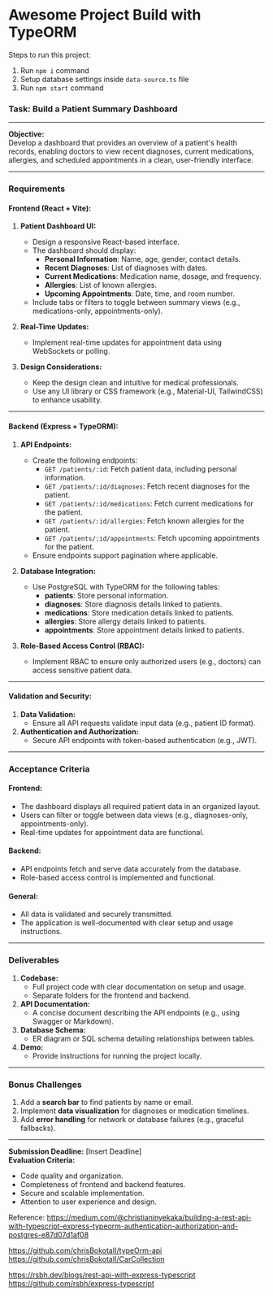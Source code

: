 # Awesome Project Build with TypeORM

Steps to run this project:

1. Run `npm i` command
2. Setup database settings inside `data-source.ts` file
3. Run `npm start` command


### **Task: Build a Patient Summary Dashboard**

---

**Objective:**  
Develop a dashboard that provides an overview of a patient's health records, enabling doctors to view recent diagnoses, current medications, allergies, and scheduled appointments in a clean, user-friendly interface.

---

### **Requirements**

#### **Frontend (React + Vite):**
1. **Patient Dashboard UI:**
   - Design a responsive React-based interface.
   - The dashboard should display:
     - **Personal Information**: Name, age, gender, contact details.
     - **Recent Diagnoses**: List of diagnoses with dates.
     - **Current Medications**: Medication name, dosage, and frequency.
     - **Allergies**: List of known allergies.
     - **Upcoming Appointments**: Date, time, and room number.
   - Include tabs or filters to toggle between summary views (e.g., medications-only, appointments-only).

2. **Real-Time Updates:**
   - Implement real-time updates for appointment data using WebSockets or polling.

3. **Design Considerations:**
   - Keep the design clean and intuitive for medical professionals.
   - Use any UI library or CSS framework (e.g., Material-UI, TailwindCSS) to enhance usability.

---

#### **Backend (Express + TypeORM):**
1. **API Endpoints:**
   - Create the following endpoints:
     - `GET /patients/:id`: Fetch patient data, including personal information.
     - `GET /patients/:id/diagnoses`: Fetch recent diagnoses for the patient.
     - `GET /patients/:id/medications`: Fetch current medications for the patient.
     - `GET /patients/:id/allergies`: Fetch known allergies for the patient.
     - `GET /patients/:id/appointments`: Fetch upcoming appointments for the patient.
   - Ensure endpoints support pagination where applicable.

2. **Database Integration:**
   - Use PostgreSQL with TypeORM for the following tables:
     - **patients**: Store personal information.
     - **diagnoses**: Store diagnosis details linked to patients.
     - **medications**: Store medication details linked to patients.
     - **allergies**: Store allergy details linked to patients.
     - **appointments**: Store appointment details linked to patients.

3. **Role-Based Access Control (RBAC):**
   - Implement RBAC to ensure only authorized users (e.g., doctors) can access sensitive patient data.

---

#### **Validation and Security:**
1. **Data Validation:**
   - Ensure all API requests validate input data (e.g., patient ID format).
2. **Authentication and Authorization:**
   - Secure API endpoints with token-based authentication (e.g., JWT).

---

### **Acceptance Criteria**

#### **Frontend:**
- The dashboard displays all required patient data in an organized layout.
- Users can filter or toggle between data views (e.g., diagnoses-only, appointments-only).
- Real-time updates for appointment data are functional.

#### **Backend:**
- API endpoints fetch and serve data accurately from the database.
- Role-based access control is implemented and functional.

#### **General:**
- All data is validated and securely transmitted.
- The application is well-documented with clear setup and usage instructions.

---

### **Deliverables**
1. **Codebase:**
   - Full project code with clear documentation on setup and usage.
   - Separate folders for the frontend and backend.
2. **API Documentation:**
   - A concise document describing the API endpoints (e.g., using Swagger or Markdown).
3. **Database Schema:**
   - ER diagram or SQL schema detailing relationships between tables.
4. **Demo:**
   - Provide instructions for running the project locally.

---

### **Bonus Challenges**
1. Add a **search bar** to find patients by name or email.
2. Implement **data visualization** for diagnoses or medication timelines.
3. Add **error handling** for network or database failures (e.g., graceful fallbacks).

---

**Submission Deadline:** [Insert Deadline]  
**Evaluation Criteria:**  
- Code quality and organization.  
- Completeness of frontend and backend features.  
- Secure and scalable implementation.  
- Attention to user experience and design.  


Reference:
https://medium.com/@christianinyekaka/building-a-rest-api-with-typescript-express-typeorm-authentication-authorization-and-postgres-e87d07d1af08

https://github.com/chrisBokotaII/typeOrm-api
https://github.com/chrisBokotaII/CarCollection


https://rsbh.dev/blogs/rest-api-with-express-typescript
https://github.com/rsbh/express-typescript